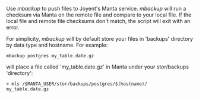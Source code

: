 Use _mbackup_ to push files to Joyent's Manta service.  _mbackup_ will run a checksum via Manta on the remote file and compare to your local file.  If the local file and remote file checksums don't match, the script will exit with an error.

For simplicity, _mbackup_ will by default store your files in 'backups' directory by data type and hostname.  For example:

```
mbackup postgres my_table.date.gz
```
will place a file called 'my_table.date.gz' in Manta under your stor/backups 'directory':
```
> mls /$MANTA_USER/stor/backups/postgres/$(hostname)/
my_table.date.gz
```
